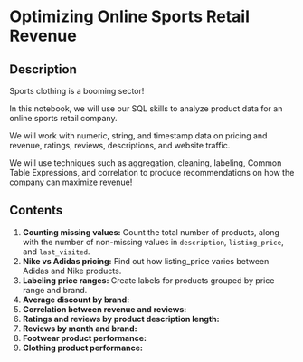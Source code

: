 # Optimizing Online Sports Retail Revenue
## Description
Sports clothing is a booming sector!

In this notebook, we will use our SQL skills to analyze product data for an online sports retail company.

We will work with numeric, string, and timestamp data on pricing and revenue, ratings, reviews, descriptions, and website traffic.

We will use techniques such as aggregation, cleaning, labeling, Common Table Expressions, and correlation to produce recommendations on how the company can maximize revenue!
## Contents
1. **Counting missing values:** Count the total number of products, along with the number of non-missing values in `description`, `listing_price`, and `last_visited`.
2. **Nike vs Adidas pricing:** Find out how listing_price varies between Adidas and Nike products.
3. **Labeling price ranges:** Create labels for products grouped by price range and brand.
4. **Average discount by brand:**
5. **Correlation between revenue and reviews:**
6. **Ratings and reviews by product description length:**
7. **Reviews by month and brand:**
8. **Footwear product performance:**
9. **Clothing product performance:**